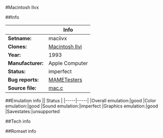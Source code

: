 #Macintosh IIvx

##Info

||Info|
|-----|-----|
|**Setname:**|maciivx
|**Clones:**|[Macintosh IIvi](maciivi.md)
|**Year:**|1993
|**Manufacturer:**|Apple Computer
|**Status:**|imperfect
|**Bug reports:**|[MAMETesters](http://mametesters.org/view_all_set.php?type=1&temporary=y&search=mac.c)
|**Source file:**|[mac.c](https://github.com/mamedev/mame/blob/master/src/mess/drivers/mac.c)

##Emulation info
|| Status |
|-----|-----|
|Overall emulation:|good
|Color emulation:|good
|Sound emulation:|imperfect
|Graphics emulation:|good
|Savestates:|unsupported

##Tech info

##Romset info

<!--- START OF EDITED COMMENT DO NOT TOUCH TEXT ABOVE-->
